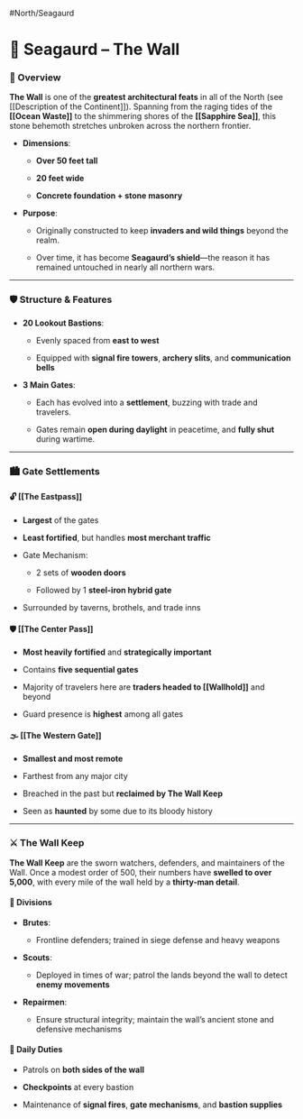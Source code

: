 #North/Seagaurd 
# 🧱 Seagaurd – The Wall

### 📍 Overview

**The Wall** is one of the **greatest architectural feats** in all of the North (see [[Description of the Continent]]). Spanning from the raging tides of the **[[Ocean Waste]]** to the shimmering shores of the **[[Sapphire Sea]]**, this stone behemoth stretches unbroken across the northern frontier.

- **Dimensions**:
    
    - **Over 50 feet tall**
        
    - **20 feet wide**
        
    - **Concrete foundation + stone masonry**
        
- **Purpose**:
    
    - Originally constructed to keep **invaders and wild things** beyond the realm.
        
    - Over time, it has become **Seagaurd’s shield**—the reason it has remained untouched in nearly all northern wars.
        

---

### 🛡️ Structure & Features

- **20 Lookout Bastions**:
    
    - Evenly spaced from **east to west**
        
    - Equipped with **signal fire towers**, **archery slits**, and **communication bells**
        
- **3 Main Gates**:
    
    - Each has evolved into a **settlement**, buzzing with trade and travelers.
        
    - Gates remain **open during daylight** in peacetime, and **fully shut** during wartime.
        

---

### 🏙️ Gate Settlements

#### 🔓 [[The Eastpass]]

- **Largest** of the gates
    
- **Least fortified**, but handles **most merchant traffic**
    
- Gate Mechanism:
    
    - 2 sets of **wooden doors**
        
    - Followed by 1 **steel-iron hybrid gate**
        
- Surrounded by taverns, brothels, and trade inns
    

#### 🛡️ [[The Center Pass]]

- **Most heavily fortified** and **strategically important**
    
- Contains **five sequential gates**
    
- Majority of travelers here are **traders headed to [[Wallhold]]** and beyond
    
- Guard presence is **highest** among all gates
    

#### 🌫️ [[The Western Gate]]

- **Smallest and most remote**
    
- Farthest from any major city
    
- Breached in the past but **reclaimed by The Wall Keep**
    
- Seen as **haunted** by some due to its bloody history
    

---

### ⚔️ The Wall Keep

**The Wall Keep** are the sworn watchers, defenders, and maintainers of the Wall. Once a modest order of 500, their numbers have **swelled to over 5,000**, with every mile of the wall held by a **thirty-man detail**.

#### 👥 **Divisions**

- **Brutes**:
    
    - Frontline defenders; trained in siege defense and heavy weapons
        
- **Scouts**:
    
    - Deployed in times of war; patrol the lands beyond the wall to detect **enemy movements**
        
- **Repairmen**:
    
    - Ensure structural integrity; maintain the wall’s ancient stone and defensive mechanisms
        

#### 📅 Daily Duties

- Patrols on **both sides of the wall**
    
- **Checkpoints** at every bastion
    
- Maintenance of **signal fires**, **gate mechanisms**, and **bastion supplies**

